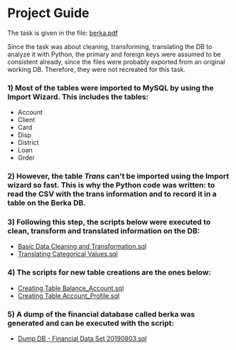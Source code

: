 # Project Guide

The task is given in the file: [berka.pdf](https://github.com/vmcarva/python/blob/master/Financial%20Data%20Set%20Project%20-%20SQL%20Cleaning%20and%20Transforming%20and%20Exploratory%20Data%20Analysis/berka.pdf)

Since the task was about cleaning, transforming, translating the DB to analyze it with Python, the primary and foreign keys were assumed to be consistent already, since the files were probably exported from an original working DB. Therefore, they were not recreated for this task. 

### 1) Most of the tables were imported to MySQL by using the Import Wizard. This includes the tables:
- Account
- Client
- Card
- Disp
- District
- Loan
- Order

### 2) However, the table *Trans* can't be imported using the Import wizard so fast. This is why the Python code was written: to read the CSV with the trans information and to record it in a table on the Berka DB.

### 3) Following this step, the scripts below were executed to clean, transform and translated information on the DB:
- [Basic Data Cleaning and Transformation.sql](https://github.com/vmcarva/python/blob/master/Financial%20Data%20Set%20Project%20-%20SQL%20Cleaning%20and%20Transforming%20and%20Exploratory%20Data%20Analysis/Basic%20Data%20Cleaning%20and%20Transformation.sql)
- [Translating Categorical Values.sql](https://github.com/vmcarva/python/blob/master/Financial%20Data%20Set%20Project%20-%20SQL%20Cleaning%20and%20Transforming%20and%20Exploratory%20Data%20Analysis/Translating%20Categorical%20Values.sql)



### 4) The scripts for new table creations are the ones below:
- [Creating Table Balance_Account.sql](https://github.com/vmcarva/python/blob/master/Financial%20Data%20Set%20Project%20-%20SQL%20Cleaning%20and%20Transforming%20and%20Exploratory%20Data%20Analysis/Creating%20Table%20Balance_Account.sql)
- [Creating Table Account_Profile.sql](https://github.com/vmcarva/python/blob/master/Financial%20Data%20Set%20Project%20-%20SQL%20Cleaning%20and%20Transforming%20and%20Exploratory%20Data%20Analysis/Creating%20Table%20Account_Profile.sql)

### 5) A dump of the financial database called berka was generated and can be executed with the script:
- [Dump DB - Financial Data Set 20190803.sql](https://github.com/vmcarva/python/blob/master/Financial%20Data%20Set%20Project%20-%20SQL%20Cleaning%20and%20Transforming%20and%20Exploratory%20Data%20Analysis/Dump%20DB%20-%20Financial%20Data%20Set%2020190803.sql)
